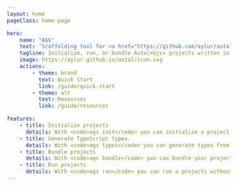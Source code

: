 ```yaml
---
layout: home
pageClass: home-page

hero:
    name: "AGS"
    text: 'Scaffolding tool for <a href="https://github.com/aylur/astal">Astal</a>+<a href="https://github.com/aylur/gjsx">Gjsx</a>'
    tagline: Initialize, run, or bundle Astal+Gjsx projects written in TypeScript/JavaScript with a single command
    image: https://aylur.github.io/astal/icon.svg
    actions:
        - theme: brand
          text: Quick Start
          link: /guide/quick-start
        - theme: alt
          text: Resources
          link: /guide/resources

features:
    - title: Initialize projects
      details: With <code>ags init</code> you can initialize a project, which generates a basic template.
    - title: Generate TypeScript types.
      details: With <code>ags types</code> you can generate types from GObject based libraries.
    - title: Bundle projects
      details: With <code>ags bundle</code> you can bundle your project into a single executable script.
    - title: Run projects
      details: With <code>ags run</code> you can run a projects without bundling them first.
---
```


<!--TODO: add a few screenshots of desktops-->

<style>
:root {
  --vp-home-hero-name-color: transparent;
  --vp-home-hero-name-background: -webkit-linear-gradient(120deg, var(--vp-c-purple-3), var(--vp-c-brand-3));

  --vp-home-hero-image-background-image: linear-gradient(-45deg, var(--vp-c-purple-3), var(--vp-c-brand-3));
  --vp-home-hero-image-filter: blur(44px);
}

:root {
  --overlay-gradient: color-mix(in srgb, var(--vp-c-brand-1), transparent 55%);
}

.dark {
  --overlay-gradient: color-mix(in srgb, var(--vp-c-brand-1), transparent 85%);
}

.home-page {
  background:
    linear-gradient(215deg, var(--overlay-gradient), transparent 40%),
    radial-gradient(var(--overlay-gradient), transparent 40%) no-repeat -60vw -40vh / 105vw 200vh,
    radial-gradient(var(--overlay-gradient), transparent 65%) no-repeat 50% calc(100% + 20rem) / 60rem 30rem;

  .VPFeature code {
    background-color: var(--vp-code-line-highlight-color);
    color: var(--vp-code-color);
    padding: 2px;
    border-radius: 4px;
    padding: 3px 6px;
  }

  .VPFooter {
    background-color: transparent !important;
    border: none;
  }

  .VPNavBar:not(.top) {
    background-color: transparent !important;
    -webkit-backdrop-filter: blur(16px);
    backdrop-filter: blur(16px);

    div.divider {
      display: none;
    }
  }
}

@media (min-width: 640px) {
  :root {
    --vp-home-hero-image-filter: blur(56px);
  }
}

@media (min-width: 960px) {
  :root {
    --vp-home-hero-image-filter: blur(68px);
  }
}
</style>
